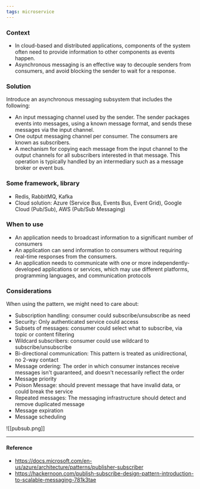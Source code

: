 ```yaml
---
tags: microservice
---
```


### Context

- In cloud-based and distributed applications, components of the system often need to provide information to other components as events happen.
- Asynchronous messaging is an effective way to decouple senders from consumers, and avoid blocking the sender to wait for a response.

### Solution

Introduce an asynchronous messaging subsystem that includes the following:

- An input messaging channel used by the sender. The sender packages events into messages, using a known message format, and sends these messages via the input channel.
- One output messaging channel per consumer. The consumers are known as subscribers.
- A mechanism for copying each message from the input channel to the output channels for all subscribers interested in that message. This operation is typically handled by an intermediary such as a message broker or event bus.

### Some framework, library

- Redis, RabbitMQ, Kafka
- Cloud solution: Azure (Service Bus, Events Bus, Event Grid), Google Cloud (Pub/Sub), AWS (Pub/Sub Messaging)

### When to use

- An application needs to broadcast information to a significant number of consumers
- An application can send information to consumers without requiring real-time responses from the consumers.
- An application needs to communicate with one or more independently-developed applications or services, which may use different platforms, programming languages, and communication protocols

### Considerations

When using the pattern, we might need to care about:

- Subscription handling: consumer could subscribe/unsubscribe as need
- Security: Only authenticated service could access
- Subsets of messages: consumer could select what to subscribe, via topic or content filtering
- Wildcard subscribers: consumer could use wildcard to subscribe/unsubscribe
- Bi-directional communication: This pattern is treated as unidirectional, no 2-way contact
- Message ordering: The order in which consumer instances receive messages isn't guaranteed, and doesn't necessarily reflect the order
- Message priority
- Poison Message: should prevent message that have invalid data, or could break the service
- Repeated messages: The messaging infrastructure should detect and remove duplicated message
- Message expiration
- Message scheduling

![[pubsub.png]]

---

#### Reference

- https://docs.microsoft.com/en-us/azure/architecture/patterns/publisher-subscriber
- https://hackernoon.com/publish-subscribe-design-pattern-introduction-to-scalable-messaging-781k3tae

